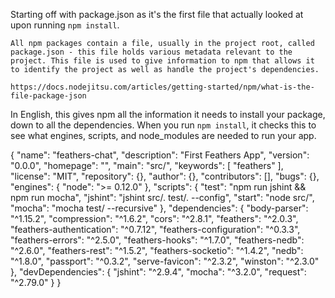 Starting off with package.json as it's the first file that actually looked
at upon running `npm install`.

```
All npm packages contain a file, usually in the project root, called package.json - this file holds various metadata relevant to the project. This file is used to give information to npm that allows it to identify the project as well as handle the project's dependencies.

https://docs.nodejitsu.com/articles/getting-started/npm/what-is-the-file-package-json

```
In English, this gives npm all the information it needs to install your package, down to all the dependencies.
When you run `npm install`, it checks this to see what engines, scripts, and node_modules are needed to run
your app.

{
  "name": "feathers-chat",
  "description": "First Feathers App",
  "version": "0.0.0",
  "homepage": "",
  "main": "src/",
  "keywords": [
    "feathers"
  ],
  "license": "MIT",
  "repository": {},
  "author": {},
  "contributors": [],
  "bugs": {},
  "engines": {
    "node": ">= 0.12.0"
  },
  "scripts": {
    "test": "npm run jshint && npm run mocha",
    "jshint": "jshint src/. test/. --config",
    "start": "node src/",
    "mocha": "mocha test/ --recursive"
  },
  "dependencies": {
    "body-parser": "^1.15.2",
    "compression": "^1.6.2",
    "cors": "^2.8.1",
    "feathers": "^2.0.3",
    "feathers-authentication": "^0.7.12",
    "feathers-configuration": "^0.3.3",
    "feathers-errors": "^2.5.0",
    "feathers-hooks": "^1.7.0",
    "feathers-nedb": "^2.6.0",
    "feathers-rest": "^1.5.2",
    "feathers-socketio": "^1.4.2",
    "nedb": "^1.8.0",
    "passport": "^0.3.2",
    "serve-favicon": "^2.3.2",
    "winston": "^2.3.0"
  },
  "devDependencies": {
    "jshint": "^2.9.4",
    "mocha": "^3.2.0",
    "request": "^2.79.0"
  }
}

